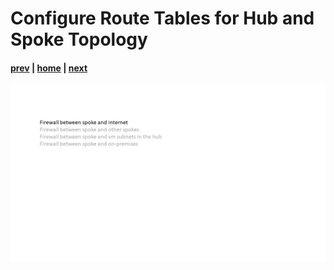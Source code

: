 # Configure Route Tables for Hub and Spoke Topology

#### [prev](./05.md) | [home](../welcome.md) | [next](./07.md)

![slide 06](../png/configure-route-tables-for-hub-and-spoke-topology/06.png)
